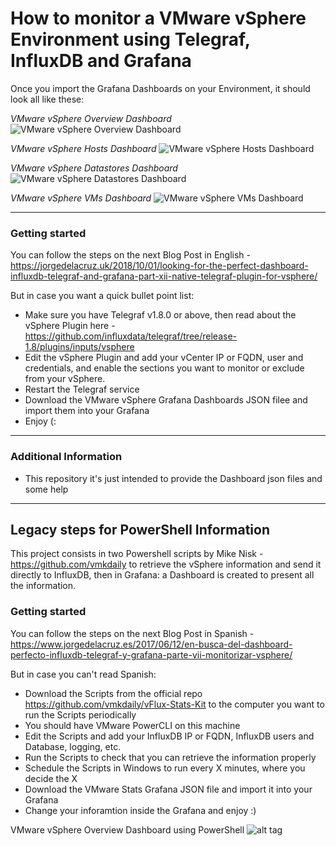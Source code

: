 How to monitor a VMware vSphere Environment using Telegraf, InfluxDB and Grafana
===================
Once you import the Grafana Dashboards on your Environment, it should look all like these:

*VMware vSphere Overview Dashboard*
![VMware vSphere Overview Dashboard](https://www.jorgedelacruz.es/wp-content/uploads/2018/10/grafana-esxi-022.png)

*VMware vSphere Hosts Dashboard*
![VMware vSphere Hosts Dashboard](https://www.jorgedelacruz.es/wp-content/uploads/2018/10/grafana-esxi-020.png)

*VMware vSphere Datastores Dashboard*
![VMware vSphere Datastores Dashboard](https://www.jorgedelacruz.es/wp-content/uploads/2018/10/grafana-esxi-019.png)

*VMware vSphere VMs Dashboard*
![VMware vSphere VMs Dashboard](https://www.jorgedelacruz.es/wp-content/uploads/2018/10/grafana-esxi-018.png)

----------

### Getting started
You can follow the steps on the next Blog Post in English - https://jorgedelacruz.uk/2018/10/01/looking-for-the-perfect-dashboard-influxdb-telegraf-and-grafana-part-xii-native-telegraf-plugin-for-vsphere/

But in case you want a quick bullet point list:
* Make sure you have Telegraf v1.8.0 or above, then read about the vSphere Plugin here - https://github.com/influxdata/telegraf/tree/release-1.8/plugins/inputs/vsphere
* Edit the vSphere Plugin and add your vCenter IP or FQDN, user and credentials, and enable the sections you want to monitor or exclude from your vSphere.
* Restart the Telegraf service
* Download the VMware vSphere Grafana Dashboards JSON filee and import them into your Grafana
* Enjoy (:

----------

### Additional Information
* This repository it's just intended to provide the Dashboard json files and some help

----------

## Legacy steps for PowerShell Information
This project consists in two Powershell scripts by Mike Nisk - https://github.com/vmkdaily to retrieve the vSphere information and send it directly to InfluxDB, then in Grafana: a Dashboard is created to present all the information.

### Getting started
You can follow the steps on the next Blog Post in Spanish - https://www.jorgedelacruz.es/2017/06/12/en-busca-del-dashboard-perfecto-influxdb-telegraf-y-grafana-parte-vii-monitorizar-vsphere/

But in case you can't read Spanish:
* Download the Scripts from the official repo https://github.com/vmkdaily/vFlux-Stats-Kit to the computer you want to run the Scripts periodically
* You should have VMware PowerCLI on this machine
* Edit the Scripts and add your InfluxDB IP or FQDN, InfluxDB users and Database, logging, etc.
* Run the Scripts to check that you can retrieve the information properly
* Schedule the Scripts in Windows to run every X minutes, where you decide the X
* Download the VMware Stats Grafana JSON file and import it into your Grafana
* Change your inforamtion inside the Grafana and enjoy :)

VMware vSphere Overview Dashboard using PowerShell
![alt tag](https://www.jorgedelacruz.es/wp-content/uploads/2017/06/grafana-esxi-013-2.png)
